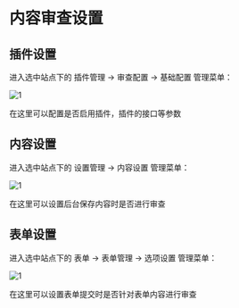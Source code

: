 # 内容审查设置

## 插件设置

进入选中站点下的 插件管理 -> 审查配置 -> 基础配置 管理菜单：

![1](/assets/img/plugin/censor/01.png)

在这里可以配置是否启用插件，插件的接口等参数

## 内容设置

进入选中站点下的 设置管理 -> 内容设置 管理菜单：

![1](/assets/img/plugin/censor/02.png)

在这里可以设置后台保存内容时是否进行审查

## 表单设置

进入选中站点下的 表单 -> 表单管理 -> 选项设置 管理菜单：

![1](/assets/img/plugin/censor/03.png)

在这里可以设置表单提交时是否针对表单内容进行审查
